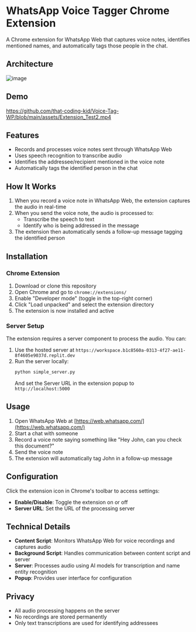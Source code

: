 # WhatsApp Voice Tagger Chrome Extension

A Chrome extension for WhatsApp Web that captures voice notes, identifies mentioned names, and automatically tags those people in the chat.
## Architecture
![image](https://github.com/user-attachments/assets/75993dad-3e4b-47be-9ba8-e3d898468186)

## Demo 
https://github.com/that-coding-kid/Voice-Tag-WP/blob/main/assets/Extension_Test2.mp4

## Features

- Records and processes voice notes sent through WhatsApp Web
- Uses speech recognition to transcribe audio
- Identifies the addressee/recipient mentioned in the voice note
- Automatically tags the identified person in the chat

## How It Works

1. When you record a voice note in WhatsApp Web, the extension captures the audio in real-time
2. When you send the voice note, the audio is processed to:
   - Transcribe the speech to text
   - Identify who is being addressed in the message
3. The extension then automatically sends a follow-up message tagging the identified person

## Installation

### Chrome Extension

1. Download or clone this repository
2. Open Chrome and go to `chrome://extensions/`
3. Enable "Developer mode" (toggle in the top-right corner)
4. Click "Load unpacked" and select the extension directory
5. The extension is now installed and active

### Server Setup

The extension requires a server component to process the audio. You can:

1. Use the hosted server at `https://workspace.b1c8560a-0313-4f27-ae11-8f4605e9037d.replit.dev`
2. Run the server locally:
   ```bash
   python simple_server.py
   ```
   And set the Server URL in the extension popup to `http://localhost:5000`

## Usage

1. Open WhatsApp Web at [https://web.whatsapp.com/](https://web.whatsapp.com/)
2. Start a chat with someone
3. Record a voice note saying something like "Hey John, can you check this document?"
4. Send the voice note
5. The extension will automatically tag John in a follow-up message

## Configuration

Click the extension icon in Chrome's toolbar to access settings:

- **Enable/Disable**: Toggle the extension on or off
- **Server URL**: Set the URL of the processing server

## Technical Details

- **Content Script**: Monitors WhatsApp Web for voice recordings and captures audio
- **Background Script**: Handles communication between content script and server
- **Server**: Processes audio using AI models for transcription and name entity recognition
- **Popup**: Provides user interface for configuration

## Privacy

- All audio processing happens on the server
- No recordings are stored permanently
- Only text transcriptions are used for identifying addressees
